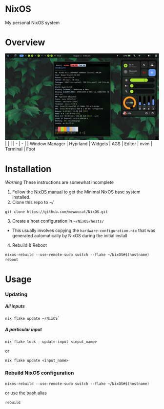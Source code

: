 # NixOS

My personal NixOS system

# Overview

![Example](https://github.com/mewoocat/NixOS/blob/main/assets/desktop-3.png)
|   |   |
| - | - |
| Window Manager | Hyprland
| Widgets | AGS
| Editor | nvim
| Terminal | Foot

# Installation
*Warning* These instructions are somewhat incomplete
1. Follow the [NixOS manual](https://nixos.org/manual/nixos/stable/) to get the Minimal NixOS base system installed. 
2. Clone this repo to ~/
```
git clone https://github.com/mewoocat/NixOS.git
```
3. Create a host configuration in `~/NixOS/hosts/`
- This usually involves copying the `hardware-configuration.nix` that was generated automatically by NixOS during the initial install

4. Rebuild & Reboot
```
nixos-rebuild --use-remote-sudo switch --flake ~/NixOS#$(hostname)
reboot
```

# Usage
### Updating
##### All inputs
```
nix flake update ~/NixOS`
```
##### A particular input
```
nix flake lock --update-input <input_name>
```
or
```
nix flake update <input_name>
```

### Rebuild NixOS configuration
```
nixos-rebuild --use-remote-sudo switch --flake ~/NixOS#$(hostname)
```
or use the bash alias
```
rebuild
```

